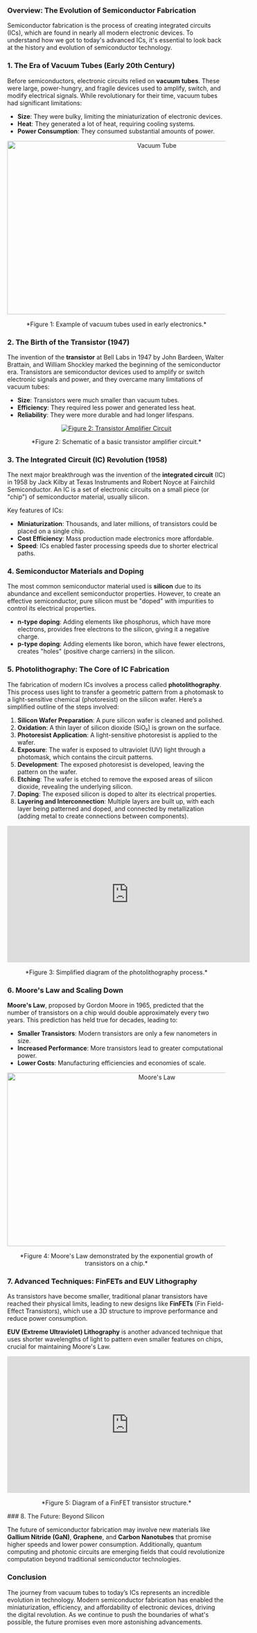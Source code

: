### Overview: The Evolution of Semiconductor Fabrication

Semiconductor fabrication is the process of creating integrated circuits (ICs), which are found in nearly all modern electronic devices. To understand how we got to today's advanced ICs, it's essential to look back at the history and evolution of semiconductor technology.

### 1. The Era of Vacuum Tubes (Early 20th Century)

Before semiconductors, electronic circuits relied on **vacuum tubes**. These were large, power-hungry, and fragile devices used to amplify, switch, and modify electrical signals. While revolutionary for their time, vacuum tubes had significant limitations:
- **Size**: They were bulky, limiting the miniaturization of electronic devices.
- **Heat**: They generated a lot of heat, requiring cooling systems.
- **Power Consumption**: They consumed substantial amounts of power.


<div style="text-align: center;">
    <img src="/images/vc1.png" alt="Vacuum Tube" style="width:675px; height:400px;">
    <p>
    *Figure 1: Example of vacuum tubes used in early electronics.*
    </p>
</div>


### 2. The Birth of the Transistor (1947)

The invention of the **transistor** at Bell Labs in 1947 by John Bardeen, Walter Brattain, and William Shockley marked the beginning of the semiconductor era. Transistors are semiconductor devices used to amplify or switch electronic signals and power, and they overcame many limitations of vacuum tubes:
- **Size**: Transistors were much smaller than vacuum tubes.
- **Efficiency**: They required less power and generated less heat.
- **Reliability**: They were more durable and had longer lifespans.

<div style="text-align: center;">
<a href="https://youtu.be/0Z8tslPvU0o?si=90C5bfVVV3QVVeOo" target="_blank">
    <img src="/images/ageoftransistors.png" alt="Figure 2: Transistor Amplifier Circuit">
</a>
<p>*Figure 2: Schematic of a basic transistor amplifier circuit.*</p>
</div>



### 3. The Integrated Circuit (IC) Revolution (1958)

The next major breakthrough was the invention of the **integrated circuit** (IC) in 1958 by Jack Kilby at Texas Instruments and Robert Noyce at Fairchild Semiconductor. An IC is a set of electronic circuits on a small piece (or "chip") of semiconductor material, usually silicon.

Key features of ICs:
- **Miniaturization**: Thousands, and later millions, of transistors could be placed on a single chip.
- **Cost Efficiency**: Mass production made electronics more affordable.
- **Speed**: ICs enabled faster processing speeds due to shorter electrical paths.

### 4. Semiconductor Materials and Doping

The most common semiconductor material used is **silicon** due to its abundance and excellent semiconductor properties. However, to create an effective semiconductor, pure silicon must be "doped" with impurities to control its electrical properties.

- **n-type doping**: Adding elements like phosphorus, which have more electrons, provides free electrons to the silicon, giving it a negative charge.
- **p-type doping**: Adding elements like boron, which have fewer electrons, creates "holes" (positive charge carriers) in the silicon.

### 5. Photolithography: The Core of IC Fabrication

The fabrication of modern ICs involves a process called **photolithography**. This process uses light to transfer a geometric pattern from a photomask to a light-sensitive chemical (photoresist) on the silicon wafer. Here’s a simplified outline of the steps involved:

1. **Silicon Wafer Preparation**: A pure silicon wafer is cleaned and polished.
2. **Oxidation**: A thin layer of silicon dioxide (SiO₂) is grown on the surface.
3. **Photoresist Application**: A light-sensitive photoresist is applied to the wafer.
4. **Exposure**: The wafer is exposed to ultraviolet (UV) light through a photomask, which contains the circuit patterns.
5. **Development**: The exposed photoresist is developed, leaving the pattern on the wafer.
6. **Etching**: The wafer is etched to remove the exposed areas of silicon dioxide, revealing the underlying silicon.
7. **Doping**: The exposed silicon is doped to alter its electrical properties.
8. **Layering and Interconnection**: Multiple layers are built up, with each layer being patterned and doped, and connected by metallization (adding metal to create connections between components).

<div style="text-align: center;">


<iframe width="560" height="315" src="https://www.youtube.com/embed/oBKhN4n-EGI?si=xhH_dUZZ_BIAM2XA" title="Photolithography Process" frameborder="0" allow="accelerometer; autoplay; clipboard-write; encrypted-media; gyroscope; picture-in-picture;" referrerpolicy="strict-origin-when-cross-origin" allowfullscreen></iframe>

<p>*Figure 3: Simplified diagram of the photolithography process.*</p>
</div>



### 6. Moore's Law and Scaling Down

**Moore's Law**, proposed by Gordon Moore in 1965, predicted that the number of transistors on a chip would double approximately every two years. This prediction has held true for decades, leading to:
- **Smaller Transistors**: Modern transistors are only a few nanometers in size.
- **Increased Performance**: More transistors lead to greater computational power.
- **Lower Costs**: Manufacturing efficiencies and economies of scale.

<div style="text-align: center;">
    <img src="/images/moore.png" alt="Moore's Law" style="width:675px; height:400px;">
    <p>
    *Figure 4: Moore's Law demonstrated by the exponential growth of transistors on a chip.*
    </p>
</div>

### 7. Advanced Techniques: FinFETs and EUV Lithography

As transistors have become smaller, traditional planar transistors have reached their physical limits, leading to new designs like **FinFETs** (Fin Field-Effect Transistors), which use a 3D structure to improve performance and reduce power consumption.

**EUV (Extreme Ultraviolet) Lithography** is another advanced technique that uses shorter wavelengths of light to pattern even smaller features on chips, crucial for maintaining Moore's Law.


<div style="text-align: center;">
<iframe width="560" height="315" src="https://www.youtube.com/embed/knkmlG6ItYo?si=gQbKuF12dhIzXYCH" title="YouTube video player" frameborder="0" allow="accelerometer; autoplay; clipboard-write; encrypted-media; gyroscope; picture-in-picture; web-share" referrerpolicy="strict-origin-when-cross-origin" allowfullscreen></iframe>

<p>*Figure 5: Diagram of a FinFET transistor structure.*</p>
</div>
### 8. The Future: Beyond Silicon

The future of semiconductor fabrication may involve new materials like **Gallium Nitride (GaN)**, **Graphene**, and **Carbon Nanotubes** that promise higher speeds and lower power consumption. Additionally, quantum computing and photonic circuits are emerging fields that could revolutionize computation beyond traditional semiconductor technologies.

### Conclusion

The journey from vacuum tubes to today’s ICs represents an incredible evolution in technology. Modern semiconductor fabrication has enabled the miniaturization, efficiency, and affordability of electronic devices, driving the digital revolution. As we continue to push the boundaries of what's possible, the future promises even more astonishing advancements.
